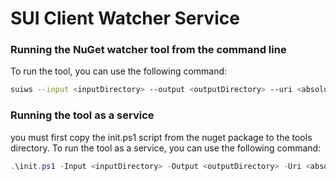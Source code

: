 # SUI Client Watcher Service

### Running the NuGet watcher tool from the command line
To run the tool, you can use the following command:

```bash
suiws --input <inputDirectory> --output <outputDirectory> --uri <absoluteUrlToService> --enable-gender <optional flag to use gender in search>
```

### Running the tool as a service
you must first copy the init.ps1 script from the nuget package to the tools directory.
To run the tool as a service, you can use the following command:
```powershell
.\init.ps1 -Input <inputDirectory> -Output <outputDirectory> -Uri <absoluteUrlToService> -EnableGender